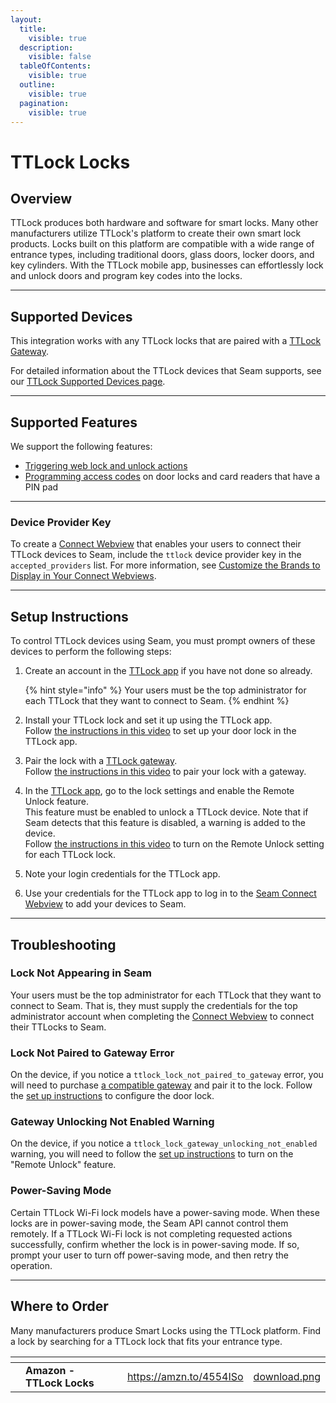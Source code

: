 ```yaml
---
layout:
  title:
    visible: true
  description:
    visible: false
  tableOfContents:
    visible: true
  outline:
    visible: true
  pagination:
    visible: true
---
```


# TTLock Locks

## Overview

TTLock produces both hardware and software for smart locks. Many other manufacturers utilize TTLock's platform to create their own smart lock products. Locks built on this platform are compatible with a wide range of entrance types, including traditional doors, glass doors, locker doors, and key cylinders. With the TTLock mobile app, businesses can effortlessly lock and unlock doors and program key codes into the locks.

***

## Supported Devices

This integration works with any TTLock locks that are paired with a [TTLock Gateway](https://ttlock.com/#/productionCenter).

For detailed information about the TTLock devices that Seam supports, see our [TTLock Supported Devices page](https://www.seam.co/manufacturers/ttlock).

***

## Supported Features

We support the following features:

* [Triggering web lock and unlock actions](../products/smart-locks/lock-and-unlock.md)
* [Programming access codes](../products/smart-locks/access-codes/) on door locks and card readers that have a PIN pad

***

### Device Provider Key

To create a [Connect Webview](../core-concepts/connect-webviews/) that enables your users to connect their TTLock devices to Seam, include the `ttlock` device provider key in the `accepted_providers` list. For more information, see [Customize the Brands to Display in Your Connect Webviews](../core-concepts/connect-webviews/customizing-connect-webviews.md#customize-the-brands-to-display-in-your-connect-webviews).

***

## Setup Instructions

To control TTLock devices using Seam, you must prompt owners of these devices to perform the following steps:

1.  Create an account in the [TTLock app](https://www.ttlock.com/#/lock/app) if you have not done so already.

    {% hint style="info" %}
    Your users must be the top administrator for each TTLock that they want to connect to Seam.
    {% endhint %}
2. Install your TTLock lock and set it up using the TTLock app.\
   Follow [the instructions in this video](https://www.youtube.com/watch?v=IbgZNc1dAx4) to set up your door lock in the TTLock app.
3. Pair the lock with a [TTLock gateway](https://ttlock.com/#/productionCenter).\
   Follow [the instructions in this video](https://www.youtube.com/watch?v=-lhKbjVP1as) to pair your lock with a gateway.
4. In the [TTLock app](https://www.ttlock.com/#/lock/app), go to the lock settings and enable the Remote Unlock feature.\
   This feature must be enabled to unlock a TTLock device. Note that if Seam detects that this feature is disabled, a warning is added to the device.\
   Follow [the instructions in this video](https://www.youtube.com/watch?v=ni-38QpoNA4) to turn on the Remote Unlock setting for each TTLock lock.
5. Note your login credentials for the TTLock app.
6. Use your credentials for the TTLock app to log in to the [Seam Connect Webview](../core-concepts/connect-webviews/) to add your devices to Seam.

***

## Troubleshooting

### Lock Not Appearing in Seam

Your users must be the top administrator for each TTLock that they want to connect to Seam. That is, they must supply the credentials for the top administrator account when completing the [Connect Webview](../core-concepts/connect-webviews/) to connect their TTLocks to Seam.&#x20;

### Lock Not Paired to Gateway Error

On the device, if you notice a `ttlock_lock_not_paired_to_gateway` error, you will need to purchase [a compatible gateway](ttlock-locks.md#compatible-ttlock-gateways) and pair it to the lock. Follow the [set up instructions](ttlock-locks.md#set-up-instructions) to configure the door lock.

### Gateway Unlocking Not Enabled Warning

On the device, if you notice a `ttlock_lock_gateway_unlocking_not_enabled` warning, you will need to follow the [set up instructions](ttlock-locks.md#set-up-instructions) to turn on the "Remote Unlock" feature.

### Power-Saving Mode

Certain TTLock Wi-Fi lock models have a power-saving mode. When these locks are in power-saving mode, the Seam API cannot control them remotely. If a TTLock Wi-Fi lock is not completing requested actions successfully, confirm whether the lock is in power-saving mode. If so, prompt your user to turn off power-saving mode, and then retry the operation.

***

## Where to Order

Many manufacturers produce Smart Locks using the TTLock platform. Find a lock by searching for a TTLock lock that fits your entrance type.

<table data-view="cards"><thead><tr><th></th><th></th><th></th><th data-hidden data-card-target data-type="content-ref"></th><th data-hidden data-card-cover data-type="files"></th></tr></thead><tbody><tr><td></td><td><strong>Amazon - TTLock Locks</strong></td><td></td><td><a href="https://amzn.to/4554ISo">https://amzn.to/4554ISo</a></td><td><a href="../.gitbook/assets/download.png">download.png</a></td></tr></tbody></table>
